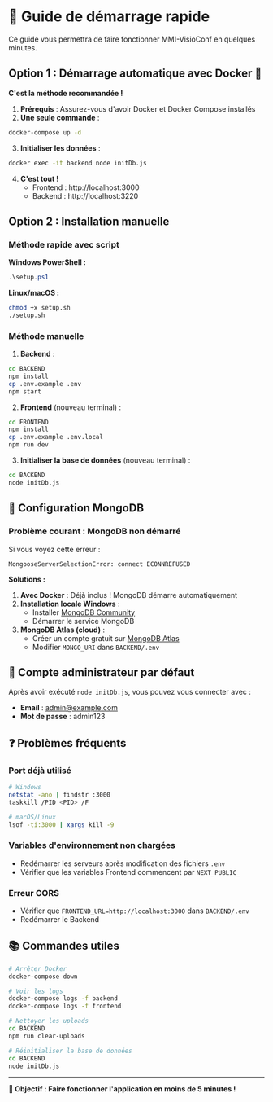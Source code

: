 # 🚀 Guide de démarrage rapide

Ce guide vous permettra de faire fonctionner MMI-VisioConf en quelques minutes.

## Option 1 : Démarrage automatique avec Docker 🐳

**C'est la méthode recommandée !**

1. **Prérequis** : Assurez-vous d'avoir Docker et Docker Compose installés
2. **Une seule commande** :

```bash
docker-compose up -d
```

3. **Initialiser les données** :

```bash
docker exec -it backend node initDb.js
```

4. **C'est tout !**
    - Frontend : http://localhost:3000
    - Backend : http://localhost:3220

## Option 2 : Installation manuelle

### Méthode rapide avec script

**Windows PowerShell :**

```powershell
.\setup.ps1
```

**Linux/macOS :**

```bash
chmod +x setup.sh
./setup.sh
```

### Méthode manuelle

1. **Backend** :

```bash
cd BACKEND
npm install
cp .env.example .env
npm start
```

2. **Frontend** (nouveau terminal) :

```bash
cd FRONTEND
npm install
cp .env.example .env.local
npm run dev
```

3. **Initialiser la base de données** (nouveau terminal) :

```bash
cd BACKEND
node initDb.js
```

## 📝 Configuration MongoDB

### Problème courant : MongoDB non démarré

Si vous voyez cette erreur :

```
MongooseServerSelectionError: connect ECONNREFUSED
```

**Solutions :**

1. **Avec Docker** : Déjà inclus ! MongoDB démarre automatiquement
2. **Installation locale Windows** :
    - Installer [MongoDB Community](https://www.mongodb.com/try/download/community)
    - Démarrer le service MongoDB
3. **MongoDB Atlas (cloud)** :
    - Créer un compte gratuit sur [MongoDB Atlas](https://www.mongodb.com/atlas)
    - Modifier `MONGO_URI` dans `BACKEND/.env`

## 🔑 Compte administrateur par défaut

Après avoir exécuté `node initDb.js`, vous pouvez vous connecter avec :

-   **Email** : admin@example.com
-   **Mot de passe** : admin123

## ❓ Problèmes fréquents

### Port déjà utilisé

```bash
# Windows
netstat -ano | findstr :3000
taskkill /PID <PID> /F

# macOS/Linux
lsof -ti:3000 | xargs kill -9
```

### Variables d'environnement non chargées

-   Redémarrer les serveurs après modification des fichiers `.env`
-   Vérifier que les variables Frontend commencent par `NEXT_PUBLIC_`

### Erreur CORS

-   Vérifier que `FRONTEND_URL=http://localhost:3000` dans `BACKEND/.env`
-   Redémarrer le Backend

## 📚 Commandes utiles

```bash
# Arrêter Docker
docker-compose down

# Voir les logs
docker-compose logs -f backend
docker-compose logs -f frontend

# Nettoyer les uploads
cd BACKEND
npm run clear-uploads

# Réinitialiser la base de données
cd BACKEND
node initDb.js
```

---

**🎯 Objectif : Faire fonctionner l'application en moins de 5 minutes !**
